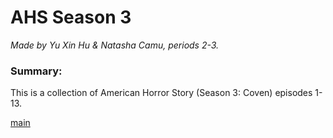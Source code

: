 # AHS Season 3 

*Made by Yu Xin Hu & Natasha Camu, periods 2-3.*

### Summary:
This is a collection of American Horror Story (Season 3: Coven) episodes 1-13.


 [main](main.md)
